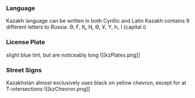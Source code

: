 ### Language 
Kazakh language can be written in both Cyrillic and Latin
Kazakh contains 9 different letters to Russia: 
Ә, Ғ, Қ, Ң, Ө, Ұ, Ү, Һ, І (capital i) 

### License Plate 
slight blue tint, but are noticeably long
![[kzPlates.png]]

### Street Signs 
Kazakhstan almost exclusively uses black on yellow chevron, except for at T-intersections
![[kzChevron.png]]